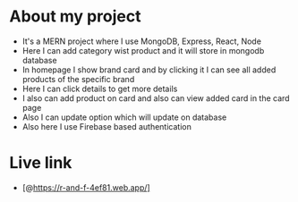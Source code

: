 # About my project

- It's a MERN project where I use MongoDB, Express, React, Node
- Here I can add category wist product and it will store in mongodb database
- In homepage I show brand card and by clicking it I can see all added products of the specific brand
- Here I can click details to get more details
- I also can add product on card and also can view added card in the card page
- Also I can update option which will update on database
- Also here I use Firebase based authentication

# Live link
- [@https://r-and-f-4ef81.web.app/]